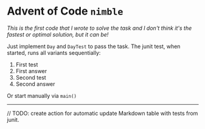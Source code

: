 # Advent of Code `nimble`

*This is the first code that I wrote to solve the task and I don't think it's the fastest or optimal solution, but it can be!*

Just implement `Day` and `DayTest` to pass the task.
The junit test, when started, runs all variants sequentially:
1. First test
2. First answer
3. Second test
4. Second answer

Or start manually via `main()`

---
// TODO: create action for automatic update Markdown table with tests from junit.